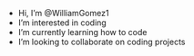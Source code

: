 - Hi, I’m @WilliamGomez1
- I’m interested in coding
- I’m currently learning how to code
- I’m looking to collaborate on coding projects

<!---
WilliamGomez1/WilliamGomez1 is a ✨ special ✨ repository because its `README.md` (this file) appears on your GitHub profile.
You can click the Preview link to take a look at your changes.
--->

